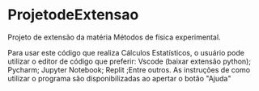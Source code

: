 # ProjetodeExtensao
Projeto de extensão da matéria Métodos de física experimental.

Para usar este código que realiza Cálculos Estatísticos, o usuário pode utilizar o editor de código que preferir:
Vscode (baixar extensão python); Pycharm; Jupyter Notebook; Replit ;Entre outros.
As instruções de como utilizar o programa são disponibilizadas ao apertar o botão "Ajuda"
